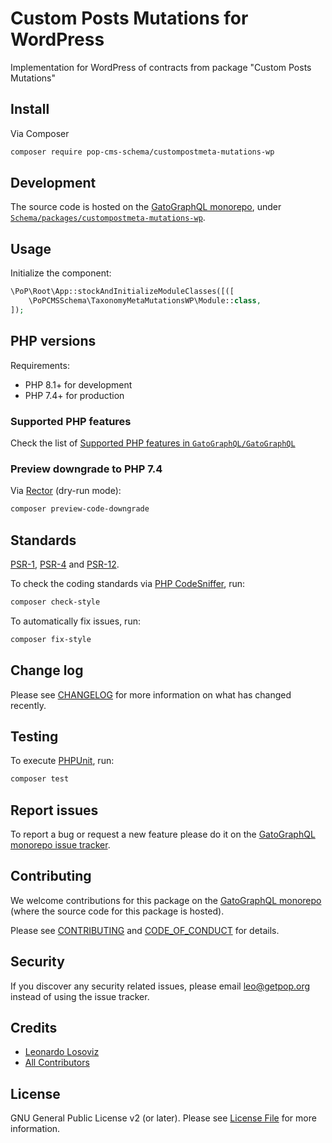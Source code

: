 # Custom Posts Mutations for WordPress

<!--
[![Build Status][ico-travis]][link-travis]
[![Quality Score][ico-code-quality]][link-code-quality]
[![Software License][ico-license]](LICENSE.md)
[![Latest Version on Packagist][ico-version]][link-packagist]
[![Coverage Status][ico-scrutinizer]][link-scrutinizer]
[![Total Downloads][ico-downloads]][link-downloads]
-->

Implementation for WordPress of contracts from package "Custom Posts Mutations"

## Install

Via Composer

``` bash
composer require pop-cms-schema/custompostmeta-mutations-wp
```

## Development

The source code is hosted on the [GatoGraphQL monorepo](https://github.com/GatoGraphQL/GatoGraphQL), under [`Schema/packages/custompostmeta-mutations-wp`](https://github.com/GatoGraphQL/GatoGraphQL/tree/master/layers/Schema/packages/custompostmeta-mutations-wp).

## Usage

Initialize the component:

``` php
\PoP\Root\App::stockAndInitializeModuleClasses([([
    \PoPCMSSchema\TaxonomyMetaMutationsWP\Module::class,
]);
```

## PHP versions

Requirements:

- PHP 8.1+ for development
- PHP 7.4+ for production

### Supported PHP features

Check the list of [Supported PHP features in `GatoGraphQL/GatoGraphQL`](https://github.com/GatoGraphQL/GatoGraphQL/blob/master/docs/supported-php-features.md)

### Preview downgrade to PHP 7.4

Via [Rector](https://github.com/rectorphp/rector) (dry-run mode):

```bash
composer preview-code-downgrade
```

## Standards

[PSR-1](https://www.php-fig.org/psr/psr-1), [PSR-4](https://www.php-fig.org/psr/psr-4) and [PSR-12](https://www.php-fig.org/psr/psr-12).

To check the coding standards via [PHP CodeSniffer](https://github.com/squizlabs/PHP_CodeSniffer), run:

``` bash
composer check-style
```

To automatically fix issues, run:

``` bash
composer fix-style
```

## Change log

Please see [CHANGELOG](CHANGELOG.md) for more information on what has changed recently.

## Testing

To execute [PHPUnit](https://phpunit.de/), run:

``` bash
composer test
```

## Report issues

To report a bug or request a new feature please do it on the [GatoGraphQL monorepo issue tracker](https://github.com/GatoGraphQL/GatoGraphQL/issues).

## Contributing

We welcome contributions for this package on the [GatoGraphQL monorepo](https://github.com/GatoGraphQL/GatoGraphQL) (where the source code for this package is hosted).

Please see [CONTRIBUTING](CONTRIBUTING.md) and [CODE_OF_CONDUCT](CODE_OF_CONDUCT.md) for details.

## Security

If you discover any security related issues, please email leo@getpop.org instead of using the issue tracker.

## Credits

- [Leonardo Losoviz][link-author]
- [All Contributors][link-contributors]

## License

GNU General Public License v2 (or later). Please see [License File](LICENSE.md) for more information.

[ico-version]: https://img.shields.io/packagist/v/pop-cms-schema/custompostmeta-mutations-wp.svg?style=flat-square
[ico-license]: https://img.shields.io/badge/license-GPLv2-brightgreen.svg?style=flat-square
[ico-travis]: https://img.shields.io/travis/pop-cms-schema/custompostmeta-mutations-wp/master.svg?style=flat-square
[ico-scrutinizer]: https://img.shields.io/scrutinizer/coverage/g/pop-cms-schema/custompostmeta-mutations-wp.svg?style=flat-square
[ico-code-quality]: https://img.shields.io/scrutinizer/g/pop-cms-schema/custompostmeta-mutations-wp.svg?style=flat-square
[ico-downloads]: https://img.shields.io/packagist/dt/pop-cms-schema/custompostmeta-mutations-wp.svg?style=flat-square

[link-packagist]: https://packagist.org/packages/pop-cms-schema/custompostmeta-mutations-wp
[link-travis]: https://travis-ci.org/pop-cms-schema/custompostmeta-mutations-wp
[link-scrutinizer]: https://scrutinizer-ci.com/g/pop-cms-schema/custompostmeta-mutations-wp/code-structure
[link-code-quality]: https://scrutinizer-ci.com/g/pop-cms-schema/custompostmeta-mutations-wp
[link-downloads]: https://packagist.org/packages/pop-cms-schema/custompostmeta-mutations-wp
[link-author]: https://github.com/leoloso
[link-contributors]: ../../../../../../contributors
